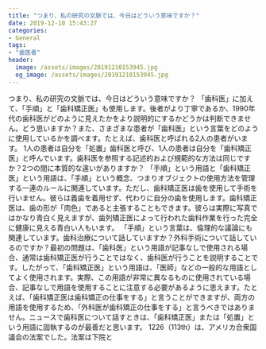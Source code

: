 ```yaml
---
title: "つまり、私の研究の文脈では、今日はどういう意味ですか？"
date: 2019-12-10 15:43:27
categories:
- General
tags:
- "歯医者"
header:
  image: /assets/images/20191210153945.jpg
  og_image: /assets/images/20191210153945.jpg
---
```


つまり、私の研究の文脈では、今日はどういう意味ですか？ 「歯科医」に加えて、「手順」と「歯科矯正医」も使用します。後者がより丁寧であるか、1990年代の歯科医がどのように見えたかをより説明的にするかどうかは判断できません。どう思いますか？また、さまざまな患者が「歯科医」という言葉をどのように使用しているかを調べます。たとえば、歯科医と呼ばれる2人の患者がいます。 1人の患者は自分を「処置」歯科医と呼び、1人の患者は自分を「歯科矯正医」と呼んでいます。歯科医を参照する記述的および規範的な方法は同じですか？2つの間に本質的な違いがありますか？ 「手順」という用語と「歯科矯正医」という用語は、「手順」という概念、つまりオブジェクトの使用方法を管理する一連のルールに関連しています。ただし、歯科矯正医は歯を使用して手術を行いません。彼らは義歯を着用せず、代わりに自分の歯を使用します。歯科矯正医は、歯の形が「肉色」であると主張することもできます。彼らは実際に写真ではかなり青白く見えますが、歯列矯正医によって行われた歯科作業を行った完全に健康に見える青白い人もいます。 「手順」という言葉は、倫理的な議論にも関連しています。歯科治療について話していますか？外科手術について話しているのですか？最初の問題は、「歯科医」という用語が記事なしで使用される場合、通常は歯科矯正医が行うことではなく、歯科医が行うことを説明することです。したがって、「歯科矯正医」という用語は、「医師」などの一般的な用語としてよく使用されます。実際、この用語が非常に異なるものに使用されている場合、記事なしで用語を使用することに注意する必要があるように思えます。たとえば、「歯科矯正医は歯科矯正の仕事をする」と言うことができますが、両方の用語を使用するため、「外科医が歯科矯正の仕事をする」と言うべきではありません。ニュースで歯科医について話すときは、「歯科矯正医」または「処置」という用語に固執するのが最善だと思います。 1226（113th）は、アメリカ合衆国議会の法案でした。法案は下院と
